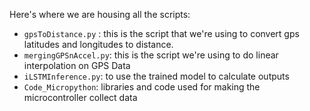 
Here's where we are housing all the scripts:

* `gpsToDistance.py` : this is the script that we're using to convert gps latitudes and longitudes to distance. 
* `mergingGPSnAccel.py`: this is the script we're using to do linear interpolation on GPS Data
* `iLSTMInference.py`: to use the trained model to calculate outputs
* `Code_Micropython`: libraries and code used for making the microcontroller collect data
